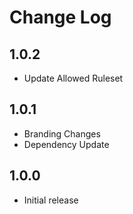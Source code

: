 # Change Log
## 1.0.2
- Update Allowed Ruleset
## 1.0.1
- Branding Changes
- Dependency Update
## 1.0.0
- Initial release
